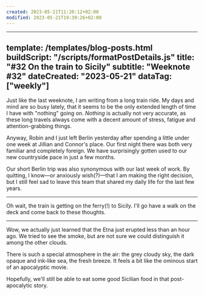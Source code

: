```yaml
---
created: 2023-05-21T11:20:12+02:00
modified: 2023-05-21T19:39:26+02:00
---
```


---
template: /templates/blog-posts.html
buildScript: "/scripts/formatPostDetails.js"
title: "#32 On the train to Sicily"
subtitle: "Weeknote #32"
dateCreated: "2023-05-21"
dataTag: ["weekly"]
---

Just like the last weeknote, I am writing from a long train ride. My days and mind are so busy lately, that it seems to be the only extended length of time I have with "nothing" going on. _Nothing_ is actually not very accurate, as these long travels always come with a decent amount of stress, fatigue and attention-grabbing things.

Anyway, Robin and I just left Berlin yesterday after spending a little under one week at Jillian and Connor's place. Our first night there was both very familiar and completely foreign. We have surprisingly gotten used to our new countryside pace in just a few months. 

Our short Berlin trip was also synonymous with our last week of work. By quitting, I know—or anxiously wish(?)—that I am making the right decision, but I still feel sad to leave this team that shared my daily life for the last few years. 

___

Oh wait, the train is getting on the ferry(!) to Sicily. I'll go have a walk on the deck and come back to these thoughts.

___

Wow, we actually just learned that the Etna just erupted less than an hour ago. We tried to see the smoke, but are not sure we could distinguish it among the other clouds. 

There is such a special atmosphere in the air: the grey cloudy sky, the dark opaque and ink-like sea, the fresh breeze. It feels a bit like the ominous start of an apocalyptic movie.

Hopefully, we'll still be able to eat some good Sicilian food in that post-apocalytic story.
